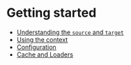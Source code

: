 # Getting started

- [Understanding the `source` and `target`](source-and-target.md)
- [Using the context](context.md)
- [Configuration](configuration.md)
- [Cache and Loaders](loader.md)
